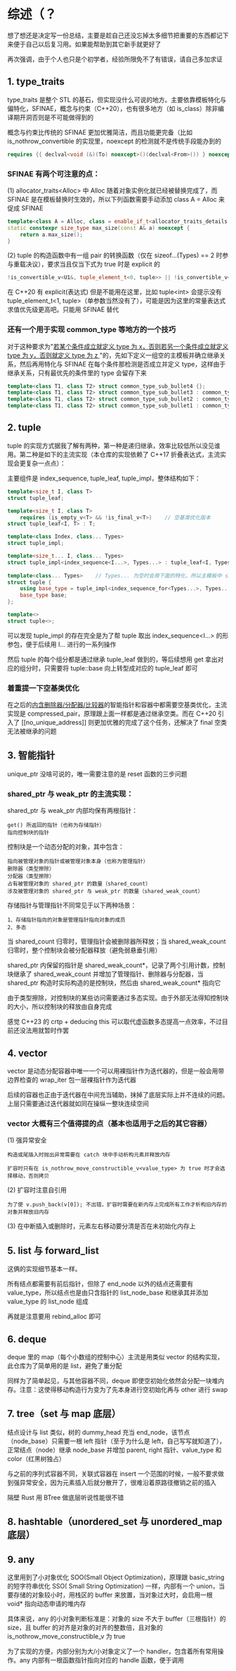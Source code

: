 # 综述（？

想了想还是决定写一份总结，主要是趁自己还没忘掉太多细节把重要的东西都记下来便于自己以后复习用。如果能帮助到其它新手就更好了

再次强调，由于个人也只是个初学者，经验所限免不了有错误，请自己多加求证

## 1. type_traits

type_traits 是整个 STL 的基石，但实现没什么可说的地方。主要依靠模板特化与偏特化，SFINAE，概念与约束（C++20），也有很多地方（如 is_class）除非编译期开洞否则是不可能做得到的

概念与约束比传统的 SFINAE 更加优雅简洁，而且功能更完备（比如 is_nothrow_convertible 的实现里，noexcept 的检测就不是传统手段能办到的

```cpp
requires {{ declval<void (&)(To) noexcept>()(declval<From>()) } noexcept; }
```

### SFINAE 有两个可注意的点：

(1) allocator_traits&lt;Alloc&gt; 中 Alloc 随着对象实例化就已经被替换完成了，而 SFINAE 是在模板替换时生效的，所以下列函数需要手动添加 class A = Alloc 来促成 SFINAE

```cpp
template<class A = Alloc, class = enable_if_t<allocator_traits_details::has_max_size<const A>::value>>
static constexpr size_type max_size(const A& a) noexcept {
    return a.max_size();
}
```

(2) tuple 的构造函数中有一组 pair 的转换函数（仅在 sizeof...(Types) == 2 时参与重载决议），要求当且仅当下式为 true 时是 explicit 的

```cpp
!is_convertible_v<U1&, tuple_element_t<0, tuple>> || !is_convertible_v<U2&, tuple_element_t<1, tuple>>
```

在 C++20 有 explicit(表达式) 但是不能用在这里，比如 tuple&lt;int&gt; 会提示没有 tuple_element_t<1, tuple>（单参数当然没有了），可能是因为这里的常量表达式求值优先级更高吧。只能用 SFINAE 替代

### 还有一个用于实现 common_type 等地方的一个技巧

对于这种要求为"<u>若某个条件成立就定义 type 为 x，否则若另一个条件成立就定义 type 为 y，否则就定义 type 为 z </u>"的，先如下定义一组空的主模板并确立继承关系，然后再用特化与 SFINAE 在每个条件那检测是否成立并定义 type，这样由于继承关系，只有最优先的条件里的 type 会留存下来

```cpp
template<class T1, class T2> struct common_type_sub_bullet4 {};
template<class T1, class T2> struct common_type_sub_bullet3 : common_type_sub_bullet4<T1, T2> {};
template<class T1, class T2> struct common_type_sub_bullet2 : common_type_sub_bullet3<T1, T2> {};
template<class T1, class T2> struct common_type_sub_bullet1 : common_type_sub_bullet2<T1, T2> {};
```

## 2. tuple

tuple 的实现方式据我了解有两种，第一种是递归继承，效率比较低所以没见谁用。第二种是如下的主流实现（本仓库的实现依赖了 C++17 折叠表达式，主流实现会更复杂一点点）：

主要组件是 index_sequence, tuple_leaf, tuple_impl，整体结构如下：

```cpp
template<size_t I, class T>
struct tuple_leaf;

template<size_t I, class T>
    requires (is_empty_v<T> && !is_final_v<T>)    // 空基类优化版本
struct tuple_leaf<I, T> : T;

template<class Index, class... Types>
struct tuple_impl;

template<size_t... I, class... Types>
struct tuple_impl<index_sequence<I...>, Types...> : tuple_leaf<I, Types> ...;
        
template<class... Types>    // Types... 为空时会用下面的特化，所以主模板中 sizeof...(Types) >= 1 的要求已被抹去
struct tuple {
    using base_type = tuple_impl<index_sequence_for<Types...>, Types...>;
    base_type base;
};

template<>
struct tuple<>;
```

可以发现 tuple_impl 的存在完全是为了帮 tuple 取出 index_sequence<I...> 的形参包，便于后续用 I... 进行的一系列操作

然后 tuple 的每个组分都是通过继承 tuple_leaf 做到的，等后续想用 get 拿出对应的组分时，只需要将 tuple::base 向上转型成对应的 tuple_leaf 即可

### 着重提一下空基类优化

在之后的<u>内含删除器/分配器/比较器</u>的智能指针和容器中都需要空基类优化，主流实现是 compressed_pair，原理跟上面一样都是通过继承空类。而在 C++20 引入了 [[no_unique_address]] 则更加优雅的完成了这个任务，还解决了 final 空类无法被继承的问题

## 3. 智能指针

unique_ptr 没啥可说的，唯一需要注意的是 reset 函数的三步问题

### shared_ptr 与 weak_ptr 的主流实现：

shared_ptr 与 weak_ptr 内部均保有两根指针：

    get() 所返回的指针（也称为存储指针）
    指向控制块的指针

控制块是一个动态分配的对象，其中包含：

    指向被管理对象的指针或被管理对象本身（也称为管理指针）
    删除器（类型擦除）
    分配器（类型擦除）
    占有被管理对象的 shared_ptr 的数量（shared_count）
    涉及被管理对象的 shared_ptr 与 weak_ptr 的数量（shared_weak_count）

存储指针与管理指针不同常见于以下两种场景：

    1、存储指针指向的对象是管理指针指向对象的成员
    2、多态

当 shared_count 归零时，管理指针会被删除器所释放；当 shared_weak_count 归零时，整个控制块会被分配器释放（避免弱悬垂引用）

shared_ptr 内保留的指针是 shared_weak_count*，记录了两个引用计数，控制块继承了 shared_weak_count 并增加了管理指针、删除器与分配器，当 shared_ptr 构造时实际构造的是控制块，然后由 shared_weak_count* 指向它

由于类型擦除，对控制块的某些访问需要通过多态实现。由于外部无法得知控制块的大小，所以控制块的释放由自身完成

感觉 C++23 的 crtp + deducing this 可以取代虚函数多态提高一点效率，不过目前还没法用就暂时作罢

## 4. vector

vector 是动态分配容器中唯一一个可以用裸指针作为迭代器的，但是一般会用带边界检查的 wrap_iter 包一层裸指针作为迭代器

后续的容器也正由于迭代器在中间充当辅助，抹掉了底层实际上并不连续的问题。上层只需要通过迭代器就如同在操纵一整块连续空间

### vector 大概有三个值得提的点（基本也适用于之后的其它容器）

(1) 强异常安全

    构造或尾插入时抛出异常需要在 catch 块中手动析构元素并释放内存

    扩容时只有在 is_nothrow_move_constructible_v<value_type> 为 true 时才会选择移动，否则拷贝

(2) 扩容时注意自引用
    
    为了使 v.push_back(v[0]); 不出错，扩容时需要在新内存上完成所有工作才析构旧内存的对象并释放旧内存

(3) 在中断插入或删除时，元素左右移动要分清是否在未初始化内存上

## 5. list 与 forward_list

这俩的实现细节基本一样。

所有结点都需要有前后指针，但除了 end_node 以外的结点还需要有 value_type，所以结点也是由只含指针的 list_node_base 和继承其并添加 value_type 的 list_node 组成

再就是注意要用 rebind_alloc 即可

## 6. deque

deque 里的 map（每个小数组的控制中心）主流是用类似 vector 的结构实现，此仓库为了简单用的是 list，避免了重分配

同样为了简单起见，与其他容器不同，deque 即使空初始化依然会分配一块堆内存。注意：这使得移动构造行为变为了先本身进行空初始化再与 other 进行 swap

## 7. tree（set 与 map 底层）

结点设计与 list 类似，树的 dummy_head 充当 end_node，该节点（node_base）只需要一根 left 指针（至于为什么是 left，自己写写就知道了），正常结点（node）继承 node_base 并增加 parent, right 指针、value_type 和 color（红黑树独占）

与之前的序列式容器不同，关联式容器在 insert 一个范围的时候，一般不要求做到强异常安全，因为元素插入后就分散开了，很难沿着原路径撤销之前的插入

隔壁 Rust 用 BTree 做底层听说性能很不错

## 8. hashtable（unordered_set 与 unordered_map 底层）

## 9. any

这里用到了小对象优化 SOO(Small Object Optimization)，原理跟 basic_string 的短字符串优化 SSO(	Small String Optimization) 一样，内部有一个 union，当要存储的对象较小时，用栈区的 buffer 来放置，当对象过大时，会启用一根 void* 指向动态申请的堆内存

具体来说，any 的小对象判断标准是：对象的 size 不大于 buffer（三根指针）的 size，且 buffer 的对齐是对象的对齐的整数倍，且对象的 is_nothrow_move_constructible_v 为 true

为了实现的方便，内部分别为大/小对象定义了一个 handler，包含着所有常用操作。any 内部有一根函数指针指向对应的 handle 函数，便于调用